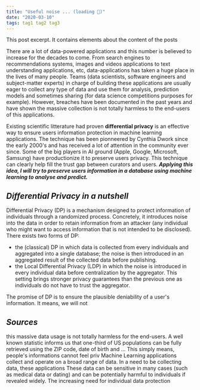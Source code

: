 ```yaml
---
title: "Useful noise ... (loading 📝)"
date: "2020-03-10"
tags: tag1 tag2 tag3
---
```


This post excerpt. It contains elements about the content of the posts

There are a lot of data-powered applications and this number is believed to increase for the decades to come. From search engines to recommendations systems, images and videos applications to text understanding applications, etc, data-applications has taken a huge place in the lives of many people. Teams (data scientists, software engineers and subject-matter experts) in charge of building these applications are usually eager to collect any type of data and use them for analysis, prediction models and sometimes sharing (for data science competitions purposes for example). However, breaches have been documented in the past years and have shown the massive collection is not totally harmless to the end-users of this applications.

Existing scientific litterature had proven **differential privacy** is an effective way to ensure users information protection in machine learning applications. The technique has been pionneered by Cynthia Dwork since the early 2000's and has received a lot of attention in the community ever since. Some of the big players in AI ground (Apple, Google, Microsoft, Samsung) have productionize it to preserve users privacy. This technique can clearly help fill the trust gap between curators and users. **_Applying this idea, I will try to preserve users information in a database using machine learning to analyse and predict._**

## _Differential Privacy in a nutshell_

Differential Privacy (DP) is a mechanism designed to protect information of individuals through a randomized process. Concretely, it introduces noise into the data in order to retain information from an attacker (any individual who might want to access information that is not intended to be disclosed). There exists two forms of DP:

- the (classical) DP in which data is collected from every individuals and aggregated into a single database; the noise is then introduced in an aggregated result of the collected data before publishing.
- the Local Differential Privacy (LDP) in which the noise is introduced in every individual data before centralization by the aggregator. This setting brings stronger privacy guarantees than the previous one as individuals do not have to trust the aggregator.

The promise of DP is to ensure the plausible deniability of a user's information. It means, we will not

## _Sources_

this massive data usage is not totally harmless for the end-users.
A well known statistic informs us that one-third of US populations can be fully retrieved using the ZIP code, date of birth and ... This simply means, people's informations cannot feel priv
Machine Learning applications collect and operate on a broad range of data. In a need to be collecting data, these applications These data can be sensitive in many cases (such as medical data or dating) and can be potentially harmful to individuals if revealed widely. The increasing need for individual data protection
